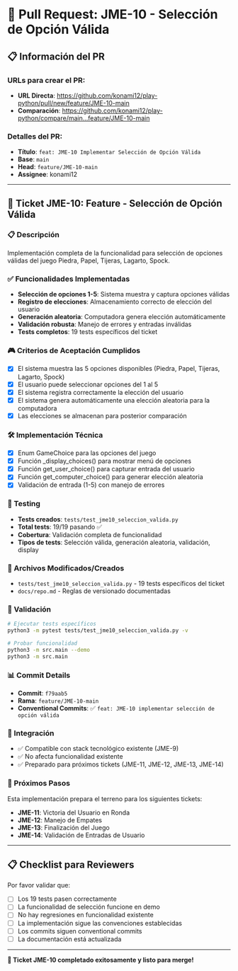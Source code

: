 # 🔄 Pull Request: JME-10 - Selección de Opción Válida

## 📋 Información del PR

### URLs para crear el PR:
- **URL Directa**: https://github.com/konami12/play-python/pull/new/feature/JME-10-main
- **Comparación**: https://github.com/konami12/play-python/compare/main...feature/JME-10-main

### Detalles del PR:
- **Título**: `feat: JME-10 Implementar Selección de Opción Válida`
- **Base**: `main`
- **Head**: `feature/JME-10-main`
- **Assignee**: konami12

---

## 🎯 Ticket JME-10: Feature - Selección de Opción Válida

### 📋 Descripción
Implementación completa de la funcionalidad para selección de opciones válidas del juego Piedra, Papel, Tijeras, Lagarto, Spock.

### ✅ Funcionalidades Implementadas
- **Selección de opciones 1-5**: Sistema muestra y captura opciones válidas
- **Registro de elecciones**: Almacenamiento correcto de elección del usuario  
- **Generación aleatoria**: Computadora genera elección automáticamente
- **Validación robusta**: Manejo de errores y entradas inválidas
- **Tests completos**: 19 tests específicos del ticket

### 🎮 Criterios de Aceptación Cumplidos
- [x] El sistema muestra las 5 opciones disponibles (Piedra, Papel, Tijeras, Lagarto, Spock)
- [x] El usuario puede seleccionar opciones del 1 al 5
- [x] El sistema registra correctamente la elección del usuario
- [x] El sistema genera automáticamente una elección aleatoria para la computadora
- [x] Las elecciones se almacenan para posterior comparación

### 🛠️ Implementación Técnica
- [x] Enum GameChoice para las opciones del juego
- [x] Función _display_choices() para mostrar menú de opciones
- [x] Función get_user_choice() para capturar entrada del usuario
- [x] Función get_computer_choice() para generar elección aleatoria
- [x] Validación de entrada (1-5) con manejo de errores

### 🧪 Testing
- **Tests creados**: `tests/test_jme10_seleccion_valida.py`
- **Total tests**: 19/19 pasando ✅
- **Cobertura**: Validación completa de funcionalidad
- **Tipos de tests**: Selección válida, generación aleatoria, validación, display

### 📁 Archivos Modificados/Creados
- `tests/test_jme10_seleccion_valida.py` - 19 tests específicos del ticket
- `docs/repo.md` - Reglas de versionado documentadas

### 🚀 Validación
```bash
# Ejecutar tests específicos
python3 -m pytest tests/test_jme10_seleccion_valida.py -v

# Probar funcionalidad
python3 -m src.main --demo
python3 -m src.main
```

### 📊 Commit Details
- **Commit**: `f79aab5`
- **Rama**: `feature/JME-10-main`
- **Conventional Commits**: ✅ `feat: JME-10 implementar selección de opción válida`

### 🔄 Integración
- ✅ Compatible con stack tecnológico existente (JME-9)
- ✅ No afecta funcionalidad existente
- ✅ Preparado para próximos tickets (JME-11, JME-12, JME-13, JME-14)

### 🎯 Próximos Pasos
Esta implementación prepara el terreno para los siguientes tickets:
- **JME-11**: Victoria del Usuario en Ronda
- **JME-12**: Manejo de Empates  
- **JME-13**: Finalización del Juego
- **JME-14**: Validación de Entradas de Usuario

---

## 📋 Checklist para Reviewers

Por favor validar que:
- [ ] Los 19 tests pasen correctamente
- [ ] La funcionalidad de selección funcione en demo
- [ ] No hay regresiones en funcionalidad existente
- [ ] La implementación sigue las convenciones establecidas
- [ ] Los commits siguen conventional commits
- [ ] La documentación está actualizada

---

**🎉 Ticket JME-10 completado exitosamente y listo para merge!**